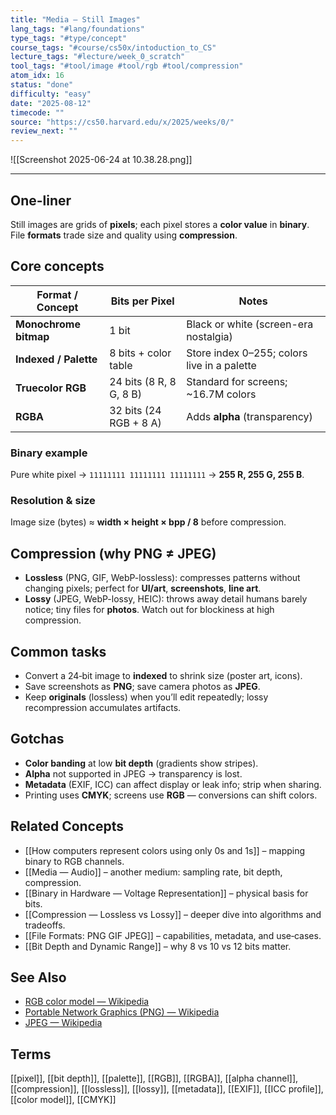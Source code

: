 ```yaml
---
title: "Media — Still Images"  
lang_tags: "#lang/foundations"
type_tags: "#type/concept"
course_tags: "#course/cs50x/intoduction_to_CS"
lecture_tags: "#lecture/week_0_scratch"
tool_tags: "#tool/image #tool/rgb #tool/compression"
atom_idx: 16
status: "done"
difficulty: "easy"
date: "2025-08-12"
timecode: ""
source: "https://cs50.harvard.edu/x/2025/weeks/0/"
review_next: ""
---
```


![[Screenshot 2025-06-24 at 10.38.28.png]]

---

## **One-liner**

Still images are grids of **pixels**; each pixel stores a **color value** in **binary**. File **formats** trade size and quality using **compression**.

## Core concepts

| Format / Concept | Bits per Pixel | Notes |
|---|---|---|
| **Monochrome bitmap** | 1 bit | Black or white (screen-era nostalgia) |
| **Indexed / Palette** | 8 bits + color table | Store index 0–255; colors live in a palette |
| **Truecolor RGB** | 24 bits (8 R, 8 G, 8 B) | Standard for screens; ~16.7M colors |
| **RGBA** | 32 bits (24 RGB + 8 A) | Adds **alpha** (transparency) |

### Binary example
Pure white pixel → `11111111 11111111 11111111` → **255 R, 255 G, 255 B**.

### Resolution & size
Image size (bytes) ≈ **width × height × bpp / 8** before compression.

## Compression (why PNG ≠ JPEG)

- **Lossless** (PNG, GIF, WebP-lossless): compresses patterns without changing pixels; perfect for **UI/art**, **screenshots**, **line art**.  
- **Lossy** (JPEG, WebP-lossy, HEIC): throws away detail humans barely notice; tiny files for **photos**. Watch out for blockiness at high compression.

## Common tasks

- Convert a 24‑bit image to **indexed** to shrink size (poster art, icons).  
- Save screenshots as **PNG**; save camera photos as **JPEG**.  
- Keep **originals** (lossless) when you’ll edit repeatedly; lossy recompression accumulates artifacts.

## Gotchas

- **Color banding** at low **bit depth** (gradients show stripes).  
- **Alpha** not supported in JPEG → transparency is lost.  
- **Metadata** (EXIF, ICC) can affect display or leak info; strip when sharing.  
- Printing uses **CMYK**; screens use **RGB** — conversions can shift colors.

## Related Concepts

- [[How computers represent colors using only 0s and 1s]] – mapping binary to RGB channels.  
- [[Media — Audio]] – another medium: sampling rate, bit depth, compression.  
- [[Binary in Hardware — Voltage Representation]] – physical basis for bits.  
- [[Compression — Lossless vs Lossy]] – deeper dive into algorithms and tradeoffs.  
- [[File Formats: PNG GIF JPEG]] – capabilities, metadata, and use‑cases.  
- [[Bit Depth and Dynamic Range]] – why 8 vs 10 vs 12 bits matter.  

## See Also

- [RGB color model — Wikipedia](https://en.wikipedia.org/wiki/RGB_color_model)  
- [Portable Network Graphics (PNG) — Wikipedia](https://en.wikipedia.org/wiki/Portable_Network_Graphics)  
- [JPEG — Wikipedia](https://en.wikipedia.org/wiki/JPEG)

## Terms

[[pixel]], [[bit depth]], [[palette]], [[RGB]], [[RGBA]], [[alpha channel]], [[compression]], [[lossless]], [[lossy]], [[metadata]], [[EXIF]], [[ICC profile]], [[color model]], [[CMYK]]
